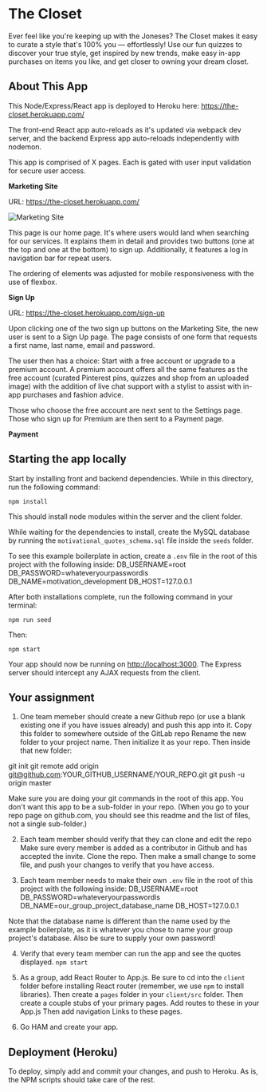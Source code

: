 # The Closet

Ever feel like you're keeping up with the Joneses? The Closet makes it easy to curate a style that's 100% you — effortlessly! Use our fun quizzes to discover your true style, get inspired by new trends, make easy in-app purchases on items you like, and get closer to owning your dream closet.

## About This App

This Node/Express/React app is deployed to Heroku here: https://the-closet.herokuapp.com/

The front-end React app auto-reloads as it's updated via webpack dev server, and the backend Express app auto-reloads independently with nodemon.

This app is comprised of X pages. Each is gated with user input validation for secure user access.

**Marketing Site**

URL: https://the-closet.herokuapp.com/

![Marketing Site](https://ibb.co/m5p7XKD)

This page is our home page. It's where users would land when searching for our services. It explains them in detail and provides two buttons (one at the top and one at the bottom) to sign up. Additionally, it features a log in navigation bar for repeat users.

The ordering of elements was adjusted for mobile responsiveness with the use of flexbox.

**Sign Up**

URL: https://the-closet.herokuapp.com/sign-up

Upon clicking one of the two sign up buttons on the Marketing Site, the new user is sent to a Sign Up page. The page consists of one form that requests a first name, last name, email and password.

The user then has a choice: Start with a free account or upgrade to a premium account. A premium account offers all the same features as the free account (curated Pinterest pins, quizzes and shop from an uploaded image) with the addition of live chat support with a stylist to assist with in-app purchases and fashion advice.

Those who choose the free account are next sent to the Settings page. Those who sign up for Premium are then sent to a Payment page.

**Payment**



## Starting the app locally

Start by installing front and backend dependencies. While in this directory, run the following command:

```
npm install
```

This should install node modules within the server and the client folder.

While waiting for the dependencies to install, create the MySQL database by running the `motivational_quotes_schema.sql` file inside the `seeds` folder.

To see this example boilerplate in action, create a `.env` file in the root of this project with the following inside:
DB_USERNAME=root
DB_PASSWORD=whateveryourpasswordis
DB_NAME=motivation_development
DB_HOST=127.0.0.1

After both installations complete, run the following command in your terminal:

```
npm run seed
```

Then:

```
npm start
```

Your app should now be running on <http://localhost:3000>. The Express server should intercept any AJAX requests from the client.

## Your assignment

1. One team memeber should create a new Github repo (or use a blank existing one if you have issues already) and push this app into it.
Copy this folder to somewhere outside of the GitLab repo
Rename the new folder to your project name. Then initialize it as your repo.
Then inside that new folder:

git init
git remote add origin git@github.com:YOUR_GITHUB_USERNAME/YOUR_REPO.git
git push -u origin master

Make sure you are doing your git commands in the root of this app. You don't want this app to be a sub-folder in your repo.
(When you go to your repo page on github.com, you should see this readme and the list of files, not a single sub-folder.)

2. Each team member should verify that they can clone and edit the repo
Make sure every member is added as a contributor in Github and has accepted the invite.
Clone the repo.
Then make a small change to some file, and push your changes to verify that you have access.

3. Each team member needs to make their own `.env` file in the root of this project with the following inside:
DB_USERNAME=root
DB_PASSWORD=whateveryourpasswordis
DB_NAME=our_group_project_database_name
DB_HOST=127.0.0.1

Note that the database name is different than the name used by the example boilerplate, as it is whatever you chose to name your group project's database.  Also be sure to supply your own password!

4. Verify that every team member can run the app and see the quotes displayed.
`npm start`

5. As a group, add React Router to App.js.  Be sure to cd into the `client` folder before installing React router (remember, we use `npm` to install libraries).
Then create a `pages` folder in your `client/src` folder.
Then create a couple stubs of your primary pages. Add routes to these in your App.js
Then add navigation Links to these pages.

6. Go HAM and create your app.

## Deployment (Heroku)

To deploy, simply add and commit your changes, and push to Heroku. As is, the NPM scripts should take care of the rest.
